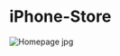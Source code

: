 # iPhone-Store
![Homepage jpg](https://github.com/Wawayooo/iPhone-Store/assets/140779783/03ad1d58-cc17-4bf4-816e-006f8920b920)

